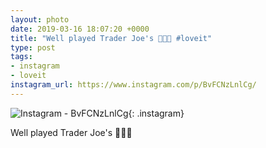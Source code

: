 ```yaml
---
layout: photo
date: 2019-03-16 18:07:20 +0000
title: "Well played Trader Joe's 👏👏👏 #loveit"
type: post
tags:
- instagram
- loveit
instagram_url: https://www.instagram.com/p/BvFCNzLnlCg/
---
```


![Instagram - BvFCNzLnlCg](https://colinseymour.co.uk/img/BvFCNzLnlCg.jpg){: .instagram}

Well played Trader Joe's 👏👏👏 
